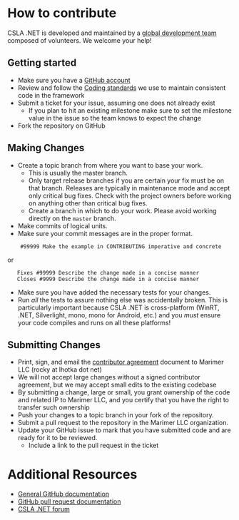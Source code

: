 # How to contribute

CSLA .NET is developed and maintained by a [global development team](http://www.lhotka.net/Article.aspx?area=4&id=bbe426f7-cd06-482f-bfa7-ec5640296562) composed of volunteers. We welcome your help!

## Getting started

* Make sure you have a [GitHub account](https://github.com/signup/free)
* Review and follow the [Coding standards](https://github.com/MarimerLLC/csla/wiki/Coding-standards) we use to maintain consistent code in the framework
* Submit a ticket for your issue, assuming one does not already exist
  * If you plan to hit an existing milestone make sure to set the milestone value in the issue so the team knows to expect the change
* Fork the repository on GitHub

## Making Changes

* Create a topic branch from where you want to base your work.
  * This is usually the master branch.
  * Only target release branches if you are certain your fix must be on that
    branch. Releases are typically in maintenance mode and accept only
    critical bug fixes. Check with the project owners before working on
    anything other than critical bug fixes.
  * Create a branch in which to do your work.  Please avoid working directly on the
    `master` branch.
* Make commits of logical units.
* Make sure your commit messages are in the proper format.

````
    #99999 Make the example in CONTRIBUTING imperative and concrete
````

or

````
   Fixes #99999 Describe the change made in a concise manner
   Closes #9999 Describe the change made in a concise manner
````

* Make sure you have added the necessary tests for your changes.
* Run _all_ the tests to assure nothing else was accidentally broken. This is
  particularly important because CSLA .NET is cross-platform (WinRT, .NET, Silverlight,
  mono, mono for Android, etc.) and you _must_ ensure your code compiles and runs on all
  these platforms!

## Submitting Changes

* Print, sign, and email the [contributor agreement](https://github.com/MarimerLLC/csla/blob/master/Support/Contributions/CSLA%20Contributor%20Agreement.pdf?raw=true) document to Marimer LLC (rocky at lhotka dot net)
 * We will not accept large changes without a signed contributor agreement, but we may accept small edits to the existing codebase
 * By submitting a change, large or small, you grant ownership of the code and related IP to Marimer LLC, and you certify that you have the right to transfer such ownership
* Push your changes to a topic branch in your fork of the repository.
* Submit a pull request to the repository in the Marimer LLC organization.
* Update your GitHub issue to mark that you have submitted code and are ready for it to be reviewed.
  * Include a link to the pull request in the ticket

# Additional Resources

* [General GitHub documentation](http://help.github.com/)
* [GitHub pull request documentation](http://help.github.com/send-pull-requests/)
* [CSLA .NET forum](http://forums.lhotka.net/forums/5.aspx/)

